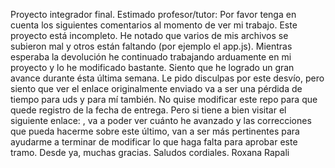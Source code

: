 Proyecto integrador final. 
Estimado profesor/tutor:
Por favor tenga en cuenta los siguientes comentarios al momento de ver mi trabajo.
Este proyecto está incompleto. He notado que varios de mis archivos se subieron mal y otros están faltando (por ejemplo el app.js).
Mientras esperaba la devolución he continuado trabajando arduamente en mi proyecto y lo he modificado bastante. Siento que he logrado un gran avance durante ésta última semana. Le pido disculpas por este desvío, pero siento que ver el enlace originalmente enviado va a ser una pérdida de tiempo para uds y para mí también.
No quise modificar este repo para que quede registro de la fecha de entrega.
Pero si tiene a bien visitar el siguiente enlace: , va a poder ver cuánto he avanzado y las correcciones que pueda hacerme sobre este último, van a ser más pertinentes para ayudarme a terminar de modificar lo que haga falta para aprobar este tramo.
Desde ya, muchas gracias.
Saludos cordiales. Roxana Rapali
